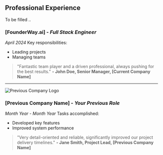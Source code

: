 ## Professional Experience


To be filled .. 
### [FounderWay.ai] - _Full Stack Engineer_

*April 2024*
Key responsibilities:
- Leading projects
- Managing teams

> "Fantastic team player and a driven professional, always pushing for the best results."
> **- John Doe, Senior Manager, [Current Company Name]**

---

![Previous Company Logo](URL_to_previous_company_logo)
### [Previous Company Name] - _Your Previous Role_
*Month Year - Month Year*
Tasks accomplished:
- Developed key features
- Improved system performance

> "Very detail-oriented and reliable, significantly improved our project delivery timelines."
> **- Jane Smith, Project Lead, [Previous Company Name]**
